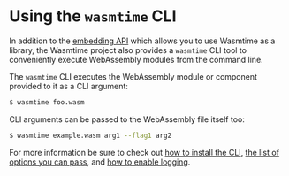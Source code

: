 # Using the `wasmtime` CLI

In addition to the [embedding API](https://docs.rs/wasmtime/latest/wasmtime/)
which allows you to use Wasmtime as a library, the Wasmtime project also
provides a `wasmtime` CLI tool to conveniently execute WebAssembly modules from
the command line.

The `wasmtime` CLI executes the WebAssembly module or component provided to it
as a CLI argument:

```sh
$ wasmtime foo.wasm
```

CLI arguments can be passed to the WebAssembly file itself too:

```sh
$ wasmtime example.wasm arg1 --flag1 arg2
```

For more information be sure to check out [how to install the
CLI](cli-install.md), [the list of options you can
pass](cli-options.md), and [how to enable logging](cli-logging.md).
